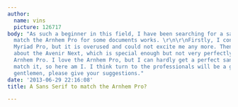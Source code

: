```yaml
---
author:
  name: vins
  picture: 126717
body: "As such a beginner in this field, I have been searching for a sans serif to
  match the Arnhem Pro for some documents works. \r\n\r\nFirstly, I considered the
  Myriad Pro, but it is overused and could not excite me any more. Then, I thought
  about the Avenir Next, which is special enough but not very perfectly matched the
  Arnhem Pro. I love the Arnhem Pro, but I can hardly get a perfect sans serif  to
  match it, so here am I. I think turn to the professionals will be a good idea.\r\n\r\nSo
  gentlemen, please give your suggestions."
date: '2013-06-29 22:16:08'
title: A Sans Serif to match the Arnhem Pro?

---
```

